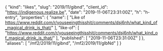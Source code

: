 {
  "kind": "likes",
  "slug": "2019/11/gibnd",
  "client_id": "https://indigenous.realize.be",
  "date": "2019-11-06T23:31:00Z",
  "h": "h-entry",
  "properties": {
    "name": [
      "Like of https://www.reddit.com/r/youseeingthisshit/comments/dsj6nh/what_kind_of_magical_drink_is_that/"
    ],
    "like-of": [
      "https://www.reddit.com/r/youseeingthisshit/comments/dsj6nh/what_kind_of_magical_drink_is_that/"
    ],
    "published": [
      "2019-11-06T23:31:00Z"
    ]
  },
  "aliases": [
    "/mf2/2019/11/gibnd",
    "/mf2/2019/11/gIbNd"
  ]
}
